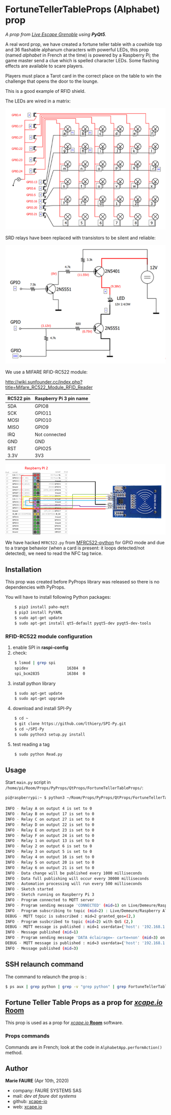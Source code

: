 ﻿# FortuneTellerTableProps (Alphabet) prop
*A prop from <a href="https://www.live-escape.net/" target="_blank">Live Escape Grenoble</a> using **PyQt5**.*

A real word prop, we have created a fortune teller table with a cowhide top and 36 flashable alphanum characters with powerful LEDs, this prop (named *alphabet* in French at the time) is powered by a Raspberry Pi; the game master send a clue which is spelled  character LEDs. Some flashing effects are available to scare players.

Players must place a Tarot card in the correct place on the table to win the challenge that opens the door to the lounge.

This is a good example of RFID shield.

The LEDs are wired in a matrix:

![LED matrix](docs/matrix.png)

SRD relays have been replaced with transistors to be silent and reliable:

![transistor switching](docs/transistors.png)

We use a MIFARE RFID-RC522 module:

http://wiki.sunfounder.cc/index.php?title=Mifare_RC522_Module_RFID_Reader


| RC522 pin | Raspberry Pi 3 pin name   |
|-----------|---------------------------|
| SDA       | GPIO8                     |
| SCK       | GPIO11                    |
| MOSI      | GPIO10                    |
| MISO      | GPIO9                     |
| IRQ       | Not connected             |
| GND       | GND                       |
| RST       | GPIO25                    |
| 3.3V      | 3V3                       |

![](docs/1-module%20schema.png)

We have hacked `MFRC522.py` from <a href="https://github.com/mxgxw/MFRC522-python" target="_blank">MFRC522-python</a> for GPIO mode and due to a trange behavior (when a card is present: it loops detected/not detected), we need to read the NFC tag twice.


## Installation
This prop was created before PyProps library was released so there is no dependencies with PyProps.

You will have to install following Python packages:
```bash
    $ pip3 install paho-mqtt
    $ pip3 install PyYAML
    $ sudo apt-get update
    $ sudo apt-get install qt5-default pyqt5-dev pyqt5-dev-tools
```

### RFID-RC522 module configuration
1) enable SPI in **raspi-config**
2) check:
```bash
    $ lsmod | grep spi
    spidev                 16384  0
    spi_bcm2835            16384  0
```
3) install python library
```bash
    $ sudo apt-get update
    $ sudo apt-get upgrade
```
4) download and install SPI-Py
```bash
    $ cd ~
    $ git clone https://github.com/lthiery/SPI-Py.git
    $ cd ~/SPI-Py
    $ sudo python3 setup.py install
```
5) test reading a tag
```bash
    $ sudo python Read.py
```


## Usage
Start `main.py` script in `/home/pi/Room/Props/PyProps/QtProps/FortuneTellerTableProps/`:

```bash
pi@raspberrypi:~ $ python3 ~/Room/Props/PyProps/QtProps/FortuneTellerTableProps/main.py -s 192.168.1.42 -d

INFO - Relay A on output 4 is set to 0
INFO - Relay B on output 17 is set to 0
INFO - Relay C on output 27 is set to 0
INFO - Relay D on output 22 is set to 0
INFO - Relay E on output 23 is set to 0
INFO - Relay F on output 24 is set to 0
INFO - Relay 1 on output 13 is set to 0
INFO - Relay 2 on output 6 is set to 0
INFO - Relay 3 on output 5 is set to 0
INFO - Relay 4 on output 16 is set to 0
INFO - Relay 5 on output 20 is set to 0
INFO - Relay 6 on output 21 is set to 0
INFO - Data change will be published every 1000 milliseconds
INFO - Data full publishing will occur every 30000 milliseconds
INFO - Automation processing will run every 500 milliseconds
INFO - Sketch started
INFO - Sketch running on Raspberry Pi 3
INFO - Program connected to MQTT server
INFO - Program sending message 'CONNECTED' (mid=1) on Live/Demeure/Raspberry Alphabet/outbox
INFO - Program subscribing to topic (mid=2) : Live/Demeure/Raspberry Alphabet/inbox
DEBUG - MQTT topic is subscribed : mid=2 granted_qos=(2,)
INFO - Program susbcribed to topic (mid=2) with QoS (2,)
DEBUG - MQTT message is published : mid=1 userdata={'host': '192.168.1.42', 'port': 1883}
INFO - Message published (mid=1)
INFO - Program sending message 'DATA éclairage=- carte=non' (mid=3) on Live/Demeure/Raspberry Alphabet/outbox
DEBUG - MQTT message is published : mid=3 userdata={'host': '192.168.1.42', 'port': 1883}
INFO - Message published (mid=3)

```


## SSH relaunch command
The command to relaunch the prop is :

```bash
$ ps aux | grep python | grep -v "grep python" | grep FortuneTellerTableProps/main.py | awk '{print $2}' | xargs kill -9 && screen -d -m python3 /home/pi/Room/Props/PyProps/QtProps/FortuneTellerTableProps/main.py -s %BROKER%
```


## Fortune Teller Table Props as a prop for <a href="https://xcape.io/" target="_blank">*xcape.io* **Room**</a>
This prop is used as a prop for <a href="https://xcape.io/" target="_blank">*xcape.io* **Room**</a> software.

### Props commands
Commands are in French; look at the code in `AlphabetApp.performAction()` method.


## Author

**Marie FAURE** (Apr 10th, 2020)
* company: FAURE SYSTEMS SAS
* mail: *dev at faure dot systems*
* github: <a href="https://github.com/xcape-io?tab=repositories" target="_blank">xcape-io</a>
* web: <a href="https://xcape.io/" target="_blank">xcape.io</a>